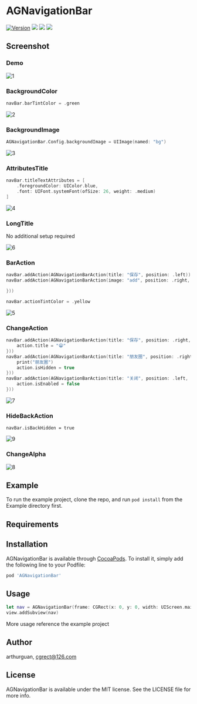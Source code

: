 # AGNavigationBar

[![Version](https://img.shields.io/cocoapods/v/AGNavigationBar.svg?style=flat)](https://cocoapods.org/pods/AGNavigationBar)
[![](https://img.shields.io/cocoapods/l/AGNavigationBar.svg?style=flat)](LICENSE)
[![](https://img.shields.io/badge/support-iOS11%2B-blue.svg?style=flat)](https://www.apple.com/nl/ios/)
[![](https://img.shields.io/badge/language-Swift-f48041.svg?style=flat)](https://www.apple.com/)


## Screenshot

### Demo
![1](./Screenshot/1.png)

### BackgroundColor

```swift
navBar.barTintColor = .green
```

![2](./Screenshot/2.png)

### BackgroundImage

```swift
AGNavigationBar.Config.backgroundImage = UIImage(named: "bg")
```

![3](./Screenshot/3.png)

### AttributesTitle

```swift
navBar.titleTextAttributes = [
    .foregroundColor: UIColor.blue,
    .font: UIFont.systemFont(ofSize: 26, weight: .medium)
]
```

![4](./Screenshot/4.png)

### LongTitle

No additional setup required

![6](./Screenshot/6.png)

### BarAction

```swift
navBar.addAction(AGNavigationBarAction(title: "保存", position: .left))
navBar.addAction(AGNavigationBarAction(image: "add", position: .right, handler: { _ in

}))

navBar.actionTintColor = .yellow
```

![5](./Screenshot/5.png)

### ChangeAction

```swift
navBar.addAction(AGNavigationBarAction(title: "保存", position: .right, handler: { action in
    action.title = "😁"
}))
navBar.addAction(AGNavigationBarAction(title: "朋友圈", position: .right, handler: { action in
    print("朋友圈")
    action.isHidden = true
}))
navBar.addAction(AGNavigationBarAction(title: "关闭", position: .left, handler: { action in
    action.isEnabled = false
}))
```

![7](./Screenshot/7.gif)

### HideBackAction

```
navBar.isBackHidden = true
```

![9](./Screenshot/9.png)

### ChangeAlpha

![8](./Screenshot/8.gif)

## Example

To run the example project, clone the repo, and run `pod install` from the Example directory first.

## Requirements

## Installation

AGNavigationBar is available through [CocoaPods](https://cocoapods.org). To install
it, simply add the following line to your Podfile:

```ruby
pod 'AGNavigationBar'
```

## Usage

```swift
let nav = AGNavigationBar(frame: CGRect(x: 0, y: 0, width: UIScreen.main.bounds.width, height: 88))
view.addSubview(nav)
```

More usage reference the example project

## Author

arthurguan, cgrect@126.com

## License

AGNavigationBar is available under the MIT license. See the LICENSE file for more info.

